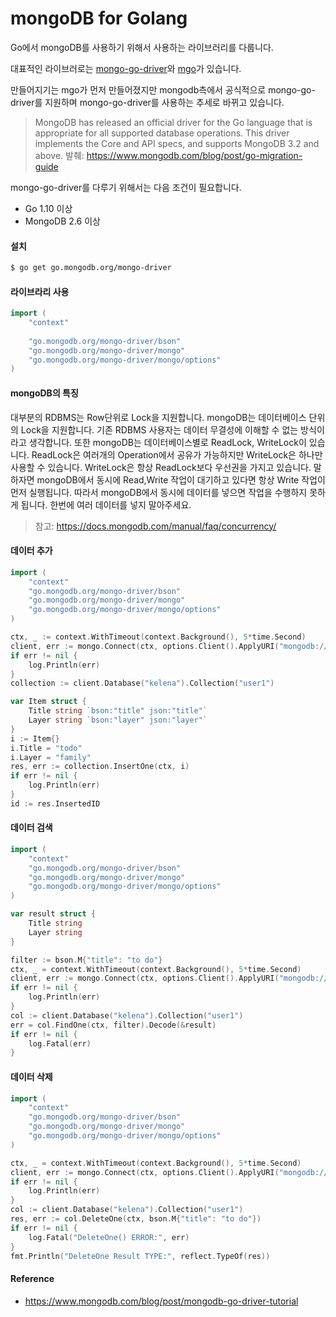 # mongoDB for Golang
Go에서 mongoDB를 사용하기 위해서 사용하는 라이브러리를 다룹니다.

대표적인 라이브러로는 [mongo-go-driver](https://github.com/mongodb/mongo-go-driver)와 [mgo](https://github.com/globalsign/mgo)가 있습니다.

만들어지기는 mgo가 먼저 만들어졌지만 mongodb측에서 공식적으로 mongo-go-driver를 지원하며 mongo-go-driver를 사용하는 추세로 바뀌고 있습니다.

> MongoDB has released an official driver for the Go language that is appropriate for all supported database operations. This driver implements the Core and API specs, and supports MongoDB 3.2 and above. 발췌: https://www.mongodb.com/blog/post/go-migration-guide

mongo-go-driver를 다루기 위해서는 다음 조건이 필요합니다.
- Go 1.10 이상
- MongoDB 2.6 이상

#### 설치

```bash
$ go get go.mongodb.org/mongo-driver
```

#### 라이브라리 사용

```go
import (
    "context"
    
    "go.mongodb.org/mongo-driver/bson"
    "go.mongodb.org/mongo-driver/mongo"
    "go.mongodb.org/mongo-driver/mongo/options"
)
```

#### mongoDB의 특징
대부분의 RDBMS는 Row단위로 Lock을 지원합니다.
mongoDB는 데이터베이스 단위의 Lock을 지원합니다.
기존 RDBMS 사용자는 데이터 무결성에 이해할 수 없는 방식이라고 생각합니다.
또한 mongoDB는 데이터베이스별로 ReadLock, WriteLock이 있습니다. ReadLock은 여러개의 Operation에서 공유가 가능하지만 WriteLock은 하나만 사용할 수 있습니다. WriteLock은 항상 ReadLock보다 우선권을 가지고 있습니다.
말하자면 mongoDB에서 동시에 Read,Write 작업이 대기하고 있다면 항상 Write 작업이 먼저 실행됩니다.
따라서 mongoDB에서 동시에 데이터를 넣으면 작업을 수행하지 못하게 됩니다. 한번에 여러 데이터를 넣지 말아주세요.

> 참고: https://docs.mongodb.com/manual/faq/concurrency/

#### 데이터 추가
```go
import (
    "context"
    "go.mongodb.org/mongo-driver/bson"
    "go.mongodb.org/mongo-driver/mongo"
    "go.mongodb.org/mongo-driver/mongo/options"
)

ctx, _ := context.WithTimeout(context.Background(), 5*time.Second)
client, err := mongo.Connect(ctx, options.Client().ApplyURI("mongodb://localhost:27017"))
if err != nil {
    log.Println(err)
}
collection := client.Database("kelena").Collection("user1")

var Item struct {
    Title string `bson:"title" json:"title"`
    Layer string `bson:"layer" json:"layer"`
}
i := Item{}
i.Title = "todo"
i.Layer = "family"
res, err := collection.InsertOne(ctx, i)
if err != nil {
    log.Println(err)
}
id := res.InsertedID
```

#### 데이터 검색

```go
import (
    "context"
    "go.mongodb.org/mongo-driver/bson"
    "go.mongodb.org/mongo-driver/mongo"
    "go.mongodb.org/mongo-driver/mongo/options"
)

var result struct {
    Title string
    Layer string
}

filter := bson.M{"title": "to do"}
ctx, _ = context.WithTimeout(context.Background(), 5*time.Second)
client, err := mongo.Connect(ctx, options.Client().ApplyURI("mongodb://localhost:27017"))
if err != nil {
    log.Println(err)
}
col := client.Database("kelena").Collection("user1")
err = col.FindOne(ctx, filter).Decode(&result)
if err != nil {
    log.Fatal(err)
}
```

#### 데이터 삭제

```go
import (
    "context"
    "go.mongodb.org/mongo-driver/bson"
    "go.mongodb.org/mongo-driver/mongo"
    "go.mongodb.org/mongo-driver/mongo/options"
)

ctx, _ = context.WithTimeout(context.Background(), 5*time.Second)
client, err := mongo.Connect(ctx, options.Client().ApplyURI("mongodb://localhost:27017"))
if err != nil {
    log.Println(err)
}
col := client.Database("kelena").Collection("user1")
res, err := col.DeleteOne(ctx, bson.M{"title": "to do"})
if err != nil {
    log.Fatal("DeleteOne() ERROR:", err)
}
fmt.Println("DeleteOne Result TYPE:", reflect.TypeOf(res))
```

#### Reference
- https://www.mongodb.com/blog/post/mongodb-go-driver-tutorial